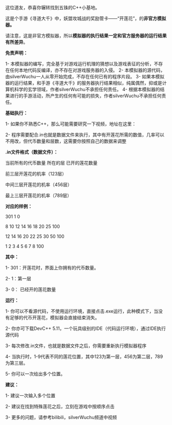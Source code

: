 这位道友，恭喜你辗转找到五铢的C++小基地。

这是个手游《寻道大千》中，妖盟攻城战的奖励管卡——“开莲花”，的**非官方模拟器。**

请注意，这是非官方模拟器，所以**模拟器的执行结果一定和官方服务器的运行结果有所差异**。

**免责声明：**

1- 本模拟器的编写，完全基于对游戏运行机理的猜想以及游戏表征的分析，不存在任何本地代码反编译，亦不存在对游戏服务器的入侵。
2- 本模拟器的源代码，由silverWuchu一人从零开始完成，不存在任何已有的程序片段。
3- 如果本模拟器的运行结果，和手游《寻道大千》的服务器执行结果相似，纯属偶然，抑或是计算机科学的玄学领域，作者silverWuchu不承担任何责任。
4- 根据本模拟器的结果进行的手游活动，所产生的任何有可能的损失，作者silverWuchu不承担任何责任。

**基础执行：**

1- 如果你不熟悉C++，那么可能需要研究一下视频，地址在这里：

2- 程序需要配合.in也就是数据文件来执行，其中有开莲花所需的数值，几率可以不用改，但代币数量和层数，这需要你按照自己的数据来调整



**.in文件格式（数据文件）：**

当前所有的代币数量
所在的层 已开的莲花数量

前三层开莲花的机率（123层）

中间三层开莲花的机率（456层）

最上三层开莲花的机率（789层）

**对应的样例：**

301
1 0

8 10 12
14 16 18
20 25 100

12 14 16
20 22 25
30 50 100

1 2 3
4 5 6
7 8 100

**其中：**

1- 301：开莲花时，界面上你拥有的代币数量。

2- 1：第一层

3- 0： 已经开的莲花数量

**运行：**

1- 你可以不看源代码，不使用运行环境，直接点击.exe运行，此种模式下，当没有足够的代币开莲花，模拟器会直接结束消失。

2- 你亦可下载DevC++ 5.11，一个玩具级别的IDE（代码运行环境），通过IDE执行源代码

3- 每次修改.in文件，也就是数据文件之后，你需要重新执行模拟器程序

4- 当执行时，1-9代表不同的莲花位置，其中123为第一层，456为第二层，789为第三层。

5- 你可以一次给出多个位置。


**建议：**

1- 建议一次输入多个位置

2- 建议在找到特殊莲花之后，立刻在游戏中按顺序点击

3- 更多的问题，请参考bilibili，silverWuchu频道中视频


